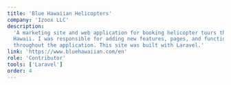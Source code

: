 ```yaml
---
title: 'Blue Hawaiian Helicopters'
company: 'Izoox LLC'
description:
  'A marketing site and web application for booking helicopter tours throughout
  Hawaii. I was responsible for adding new features, pages, and functionality
  throughout the application. This site was built with Laravel.'
link: 'https://www.bluehawaiian.com/en'
role: 'Contributor'
tools: ['Laravel']
order: 4
---
```

